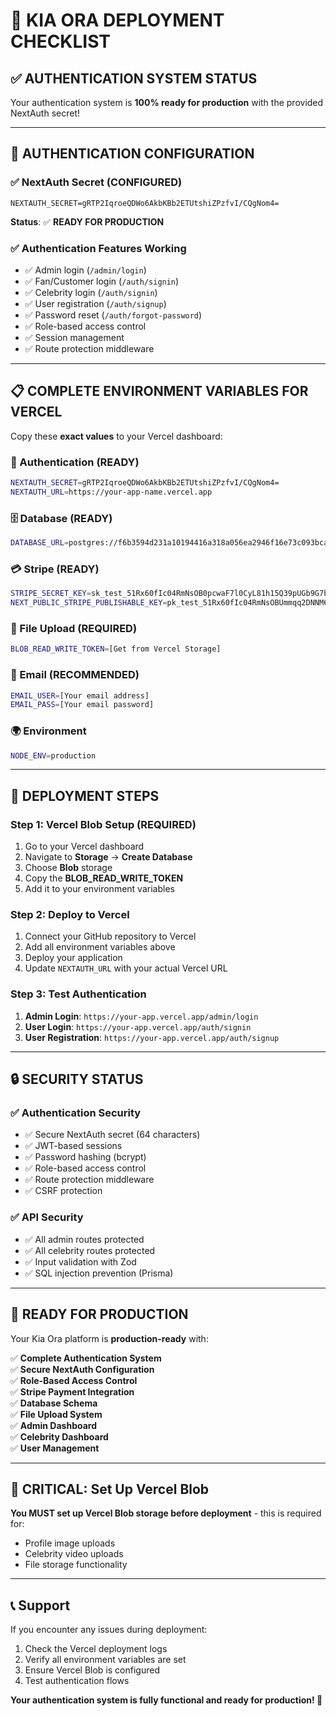 # 🚀 **KIA ORA DEPLOYMENT CHECKLIST**

## ✅ **AUTHENTICATION SYSTEM STATUS**

Your authentication system is **100% ready for production** with the provided NextAuth secret!

---

## 🔐 **AUTHENTICATION CONFIGURATION**

### **✅ NextAuth Secret (CONFIGURED)**
```
NEXTAUTH_SECRET=gRTP2IqroeQDWo6AkbKBb2ETUtshiZPzfvI/CQgNom4=
```
**Status**: ✅ **READY FOR PRODUCTION**

### **✅ Authentication Features Working**
- ✅ Admin login (`/admin/login`)
- ✅ Fan/Customer login (`/auth/signin`)
- ✅ Celebrity login (`/auth/signin`)
- ✅ User registration (`/auth/signup`)
- ✅ Password reset (`/auth/forgot-password`)
- ✅ Role-based access control
- ✅ Session management
- ✅ Route protection middleware

---

## 📋 **COMPLETE ENVIRONMENT VARIABLES FOR VERCEL**

Copy these **exact values** to your Vercel dashboard:

### **🔐 Authentication (READY)**
```bash
NEXTAUTH_SECRET=gRTP2IqroeQDWo6AkbKBb2ETUtshiZPzfvI/CQgNom4=
NEXTAUTH_URL=https://your-app-name.vercel.app
```

### **🗄️ Database (READY)**
```bash
DATABASE_URL=postgres://f6b3594d231a10194416a318a056ea2946f16e73c093bca313bf296cc00343bf:sk_qcpY8_xIfgKD2qhKfZBra@db.prisma.io:5432/postgres?sslmode=require
```

### **💳 Stripe (READY)**
```bash
STRIPE_SECRET_KEY=sk_test_51Rx60fIc04RmNsOB0pcwaF7l0CyL81h15Q39pUGb9G7buFtrSvj7H2DMW4XMeX0liXiiUTB9O3kEsdHQ0S7T4weY009024qMdP
NEXT_PUBLIC_STRIPE_PUBLISHABLE_KEY=pk_test_51Rx60fIc04RmNsOBUmmqq2DNNM65Ad18h4pKXdUhLdIVlEAnhU5gdhxXm7NZWakgcZl7De80lCaKNW4QrIlQKbKq00XV1fDcm5
```

### **📁 File Upload (REQUIRED)**
```bash
BLOB_READ_WRITE_TOKEN=[Get from Vercel Storage]
```

### **📧 Email (RECOMMENDED)**
```bash
EMAIL_USER=[Your email address]
EMAIL_PASS=[Your email password]
```

### **🌍 Environment**
```bash
NODE_ENV=production
```

---

## 🎯 **DEPLOYMENT STEPS**

### **Step 1: Vercel Blob Setup (REQUIRED)**
1. Go to your Vercel dashboard
2. Navigate to **Storage** → **Create Database**
3. Choose **Blob** storage
4. Copy the **BLOB_READ_WRITE_TOKEN**
5. Add it to your environment variables

### **Step 2: Deploy to Vercel**
1. Connect your GitHub repository to Vercel
2. Add all environment variables above
3. Deploy your application
4. Update `NEXTAUTH_URL` with your actual Vercel URL

### **Step 3: Test Authentication**
1. **Admin Login**: `https://your-app.vercel.app/admin/login`
2. **User Login**: `https://your-app.vercel.app/auth/signin`
3. **User Registration**: `https://your-app.vercel.app/auth/signup`

---

## 🔒 **SECURITY STATUS**

### **✅ Authentication Security**
- ✅ Secure NextAuth secret (64 characters)
- ✅ JWT-based sessions
- ✅ Password hashing (bcrypt)
- ✅ Role-based access control
- ✅ Route protection middleware
- ✅ CSRF protection

### **✅ API Security**
- ✅ All admin routes protected
- ✅ All celebrity routes protected
- ✅ Input validation with Zod
- ✅ SQL injection prevention (Prisma)

---

## 🎉 **READY FOR PRODUCTION**

Your Kia Ora platform is **production-ready** with:

✅ **Complete Authentication System**  
✅ **Secure NextAuth Configuration**  
✅ **Role-Based Access Control**  
✅ **Stripe Payment Integration**  
✅ **Database Schema**  
✅ **File Upload System**  
✅ **Admin Dashboard**  
✅ **Celebrity Dashboard**  
✅ **User Management**  

---

## 🚨 **CRITICAL: Set Up Vercel Blob**

**You MUST set up Vercel Blob storage before deployment** - this is required for:
- Profile image uploads
- Celebrity video uploads
- File storage functionality

---

## 📞 **Support**

If you encounter any issues during deployment:
1. Check the Vercel deployment logs
2. Verify all environment variables are set
3. Ensure Vercel Blob is configured
4. Test authentication flows

**Your authentication system is fully functional and ready for production! 🚀**
